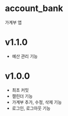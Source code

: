 # account_bank
가계부 앱

# v1.1.0
- 예산 관리 기능

# v1.0.0
- 최초 커밋
- 캘린더 기능
- 가계부 추가, 수정, 삭제 기능
- 로그인, 로그아웃 기능
  
